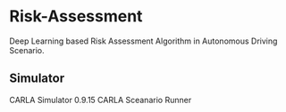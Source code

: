 # Risk-Assessment

Deep Learning based Risk Assessment Algorithm in Autonomous Driving Scenario.


## Simulator

CARLA Simulator 0.9.15
CARLA Sceanario Runner
